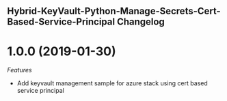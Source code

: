 ## Hybrid-KeyVault-Python-Manage-Secrets-Cert-Based-Service-Principal Changelog

<a name="1.0.0"></a>
# 1.0.0 (2019-01-30)

*Features*
* Add keyvault management sample for azure stack using cert based service principal